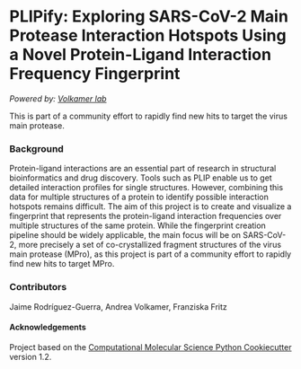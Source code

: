 PLIPify: Exploring SARS-CoV-2 Main Protease Interaction Hotspots Using a Novel Protein-Ligand Interaction Frequency Fingerprint
==============================

_Powered by: [Volkamer lab](http://volkamerlab.org/)_

This is part of a community effort to rapidly find new hits to target the virus main protease.

### Background
Protein-ligand interactions are an essential part of research in structural bioinformatics and drug discovery. Tools such as PLIP enable us to get detailed interaction profiles for single structures. However, combining this data for multiple structures of a protein to identify possible interaction hotspots remains difficult. The aim of this project is to create and visualize a fingerprint that represents the protein-ligand interaction frequencies over multiple structures of the same protein. While the fingerprint creation pipeline should be widely applicable, the main focus will be on SARS-CoV-2, more precisely a set of co-crystallized fragment structures of the virus main protease (MPro), as this project is part of a community effort to rapidly find new hits to target MPro.  


### Contributors

Jaime Rodríguez-Guerra, Andrea Volkamer, Franziska Fritz


#### Acknowledgements
 
Project based on the 
[Computational Molecular Science Python Cookiecutter](https://github.com/molssi/cookiecutter-cms) version 1.2.

